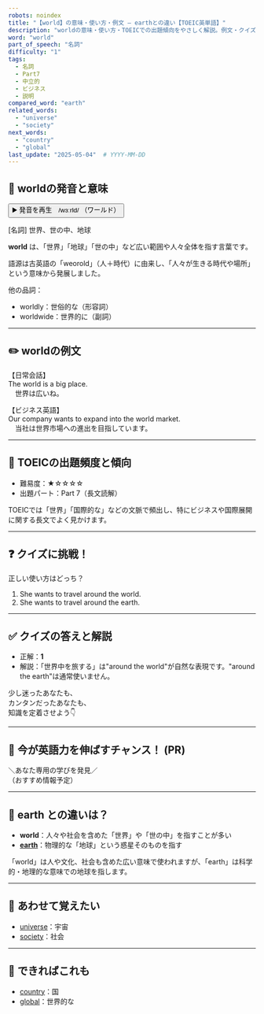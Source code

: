```yaml
---
robots: noindex
title: "【world】の意味・使い方・例文 ― earthとの違い【TOEIC英単語】"
description: "worldの意味・使い方・TOEICでの出題傾向をやさしく解説。例文・クイズ付きでearthとの違いもわかりやすく学べます。"
word: "world"
part_of_speech: "名詞"
difficulty: "1"
tags:
  - 名詞
  - Part7
  - 中立的
  - ビジネス
  - 説明
compared_word: "earth"
related_words:
  - "universe"
  - "society"
next_words:
  - "country"
  - "global"
last_update: "2025-05-04"  # YYYY-MM-DD
---
```


## 🔰 worldの発音と意味

<button class="play-audio" onclick="playTTS('world')">
  <span class="play-audio-main">
    ▶️ 発音を再生　/wɜːrld/
  </span>
  <span class="play-audio-sub">
    （ワールド）
  </span>
</button>

[名詞] 世界、世の中、地球

**world** は、「世界」「地球」「世の中」など広い範囲や人々全体を指す言葉です。

語源は古英語の「weorold」（人＋時代）に由来し、「人々が生きる時代や場所」という意味から発展しました。

他の品詞：  
- worldly：世俗的な（形容詞）
- worldwide：世界的に（副詞）

---

## ✏️ worldの例文

【日常会話】  
The world is a big place.  
　世界は広いね。

【ビジネス英語】  
Our company wants to expand into the world market.  
　当社は世界市場への進出を目指しています。

---

## 🎯 TOEICの出題頻度と傾向

- 難易度：★☆☆☆☆
- 出題パート：Part 7（長文読解）

TOEICでは「世界」「国際的な」などの文脈で頻出し、特にビジネスや国際展開に関する長文でよく見かけます。

---

## ❓ クイズに挑戦！

正しい使い方はどっち？

1. She wants to travel around the world.  
2. She wants to travel around the earth.

---

## ✅ クイズの答えと解説

- 正解：**1**
- 解説：「世界中を旅する」は"around the world"が自然な表現です。"around the earth"は通常使いません。

少し迷ったあなたも、  
カンタンだったあなたも、  
知識を定着させよう👇️

---

## 🚀 今が英語力を伸ばすチャンス！ (PR)

<div class="info-center">
＼あなた専用の学びを発見／<br>  
（おすすめ情報予定）
</div>

---

## 🤔  earth との違いは？

- **world**：人々や社会を含めた「世界」や「世の中」を指すことが多い
- **[earth](/earth)**：物理的な「地球」という惑星そのものを指す

「world」は人や文化、社会も含めた広い意味で使われますが、「earth」は科学的・地理的な意味での地球を指します。

---

## 🧩 あわせて覚えたい

- [universe](/universe)：宇宙
- [society](/society)：社会

---

## 📖 できればこれも

- [country](/country)：国
- [global](/global)：世界的な

<!-- cvid: aid10_bid22 -->
